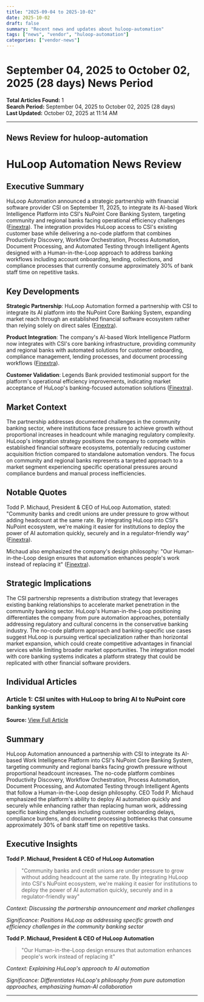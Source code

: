 ```yaml
---
title: "2025-09-04 to 2025-10-02"
date: 2025-10-02
draft: false
summary: "Recent news and updates about huloop-automation"
tags: ["news", "vendor", "huloop-automation"]
categories: ["vendor-news"]
---
```


# September 04, 2025 to October 02, 2025 (28 days) News Period 

**Total Articles Found:** 1  
**Search Period:** September 04, 2025 to October 02, 2025 (28 days)  
**Last Updated:** October 02, 2025 at 11:14 AM

---

## News Review for huloop-automation

# HuLoop Automation News Review

## Executive Summary

HuLoop Automation announced a strategic partnership with financial software provider CSI on September 11, 2025, to integrate its AI-based Work Intelligence Platform into CSI's NuPoint Core Banking System, targeting community and regional banks facing operational efficiency challenges ([Finextra](https://www.finextra.com/pressarticle/107043/csi-unites-with-huloop-to-bring-ai-to-nupoint-core-banking-system)). The integration provides HuLoop access to CSI's existing customer base while delivering a no-code platform that combines Productivity Discovery, Workflow Orchestration, Process Automation, Document Processing, and Automated Testing through Intelligent Agents designed with a Human-in-the-Loop approach to address banking workflows including account onboarding, lending, collections, and compliance processes that currently consume approximately 30% of bank staff time on repetitive tasks.

## Key Developments

**Strategic Partnership**: HuLoop Automation formed a partnership with CSI to integrate its AI platform into the NuPoint Core Banking System, expanding market reach through an established financial software ecosystem rather than relying solely on direct sales ([Finextra](https://www.finextra.com/pressarticle/107043/csi-unites-with-huloop-to-bring-ai-to-nupoint-core-banking-system)).

**Product Integration**: The company's AI-based Work Intelligence Platform now integrates with CSI's core banking infrastructure, providing community and regional banks with automated solutions for customer onboarding, compliance management, lending processes, and document processing workflows ([Finextra](https://www.finextra.com/pressarticle/107043/csi-unites-with-huloop-to-bring-ai-to-nupoint-core-banking-system)).

**Customer Validation**: Legends Bank provided testimonial support for the platform's operational efficiency improvements, indicating market acceptance of HuLoop's banking-focused automation solutions ([Finextra](https://www.finextra.com/pressarticle/107043/csi-unites-with-huloop-to-bring-ai-to-nupoint-core-banking-system)).

## Market Context

The partnership addresses documented challenges in the community banking sector, where institutions face pressure to achieve growth without proportional increases in headcount while managing regulatory complexity. HuLoop's integration strategy positions the company to compete within established financial software ecosystems, potentially reducing customer acquisition friction compared to standalone automation vendors. The focus on community and regional banks represents a targeted approach to a market segment experiencing specific operational pressures around compliance burdens and manual process inefficiencies.

## Notable Quotes

Todd P. Michaud, President & CEO of HuLoop Automation, stated: "Community banks and credit unions are under pressure to grow without adding headcount at the same rate. By integrating HuLoop into CSI's NuPoint ecosystem, we're making it easier for institutions to deploy the power of AI automation quickly, securely and in a regulator-friendly way" ([Finextra](https://www.finextra.com/pressarticle/107043/csi-unites-with-huloop-to-bring-ai-to-nupoint-core-banking-system)).

Michaud also emphasized the company's design philosophy: "Our Human-in-the-Loop design ensures that automation enhances people's work instead of replacing it" ([Finextra](https://www.finextra.com/pressarticle/107043/csi-unites-with-huloop-to-bring-ai-to-nupoint-core-banking-system)).

## Strategic Implications

The CSI partnership represents a distribution strategy that leverages existing banking relationships to accelerate market penetration in the community banking sector. HuLoop's Human-in-the-Loop positioning differentiates the company from pure automation approaches, potentially addressing regulatory and cultural concerns in the conservative banking industry. The no-code platform approach and banking-specific use cases suggest HuLoop is pursuing vertical specialization rather than horizontal market expansion, which could create competitive advantages in financial services while limiting broader market opportunities. The integration model with core banking systems indicates a platform strategy that could be replicated with other financial software providers.

## Individual Articles

### Article 1: CSI unites with HuLoop to bring AI to NuPoint core banking system

**Source:** [View Full Article](https://www.finextra.com/pressarticle/107043/csi-unites-with-huloop-to-bring-ai-to-nupoint-core-banking-system)

## Summary

HuLoop Automation announced a partnership with CSI to integrate its AI-based Work Intelligence Platform into CSI's NuPoint Core Banking System, targeting community and regional banks facing growth pressure without proportional headcount increases. The no-code platform combines Productivity Discovery, Workflow Orchestration, Process Automation, Document Processing, and Automated Testing through Intelligent Agents that follow a Human-in-the-Loop design philosophy. CEO Todd P. Michaud emphasized the platform's ability to deploy AI automation quickly and securely while enhancing rather than replacing human work, addressing specific banking challenges including customer onboarding delays, compliance burdens, and document processing bottlenecks that consume approximately 30% of bank staff time on repetitive tasks.

## Executive Insights

**Todd P. Michaud, President & CEO of HuLoop Automation**

> "Community banks and credit unions are under pressure to grow without adding headcount at the same rate. By integrating HuLoop into CSI's NuPoint ecosystem, we're making it easier for institutions to deploy the power of AI automation quickly, securely and in a regulator-friendly way"

*Context: Discussing the partnership announcement and market challenges*

*Significance: Positions HuLoop as addressing specific growth and efficiency challenges in the community banking sector*

**Todd P. Michaud, President & CEO of HuLoop Automation**

> "Our Human-in-the-Loop design ensures that automation enhances people's work instead of replacing it"

*Context: Explaining HuLoop's approach to AI automation*

*Significance: Differentiates HuLoop's philosophy from pure automation approaches, emphasizing human-AI collaboration*





---

